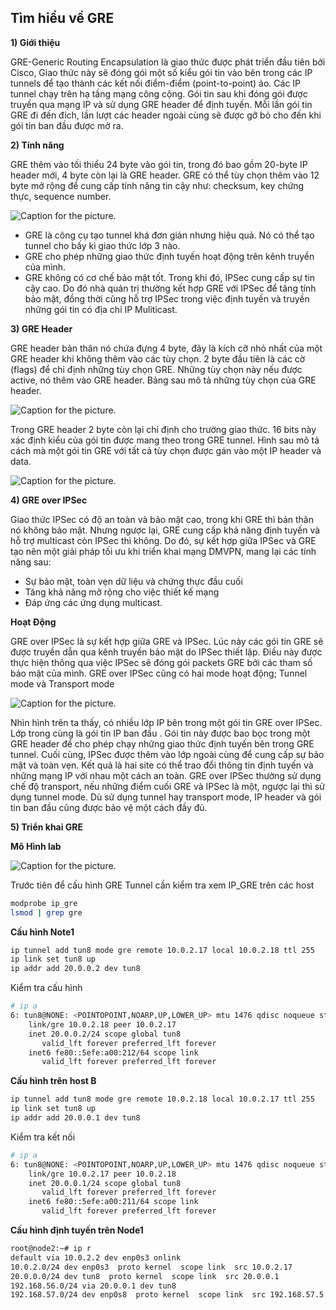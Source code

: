 ## Tìm hiểu về GRE




**1) Giới thiệu**

GRE-Generic Routing Encapsulation là giao thức được phát triển đầu tiên bởi Cisco, Giao thức này sẽ đóng gói một số kiểu gói tin vào bên trong các IP tunnels để tạo thành các kết nối điểm-điểm (point-to-point) ảo. Các IP tunnel chạy trên hạ tầng mạng công cộng.
Gói tin sau khi đóng gói được truyền qua mạng IP và sử dụng GRE header để định tuyến. Mỗi lần gói tin GRE đi đến đích, lần lượt các header ngoài cùng sẽ được gỡ bỏ cho đến khi gói tin ban đầu được mở ra.

**2) Tính năng**

GRE thêm vào tối thiểu 24 byte vào gói tin, trong đó bao gồm 20-byte IP header mới, 4 byte còn lại là GRE header. GRE có thể tùy chọn thêm vào 12 byte mở rộng để cung cấp tính năng tin cậy như: checksum, key chứng thực, sequence number.

![Caption for the picture.](https://i.imgur.com/hvR7wmD.png)

- GRE là công cụ tạo tunnel khá đơn giản nhưng hiệu quả. Nó có thể tạo tunnel cho bấy kì giao thức lớp 3 nào.
- GRE cho phép những giao thức định tuyến hoạt động trên kênh truyền của mình.
- GRE không có cơ chế bảo mật tốt. Trong khi đó, IPSec cung cấp sự tin cậy cao. Do đó nhà quản trị thường kết hợp GRE với IPSec để tăng tính bảo mật, đồng thời cũng hỗ trợ IPSec trong việc định tuyến và truyền những gói tin có địa chỉ IP Muliticast.

**3) GRE Header**

GRE header bản thân nó chứa đựng 4 byte, đây là kích cỡ nhỏ nhất của một GRE header khi không thêm vào các tùy chọn. 2 byte đầu tiên là các cờ (flags) để chỉ định những tùy chọn GRE. Những tùy chọn này nếu được active, nó thêm vào GRE header. Bảng sau mô tả những tùy chọn của GRE header.

![Caption for the picture.](https://i.imgur.com/JzW6h04.png)
 
Trong GRE header 2 byte còn lại chỉ định cho trường giao thức. 16 bits này xác định kiểu của gói tin được mang theo trong GRE tunnel. Hình sau mô tả cách mà một gói tin GRE với tất cả tùy chọn được gán vào một IP header và data.

![Caption for the picture.](https://i.imgur.com/Tgi9hDB.png)

**4) GRE over IPSec**

Giao thức IPSec có độ an toàn và bảo mật cao, trong khi GRE thì bản thân nó không bảo mật. Nhưng ngược lại, GRE cung cấp khả năng định tuyến và hỗ trợ multicast còn IPSec thì không. Do đó, sự kết hợp giữa IPSec và GRE tạo nên một giải pháp tối ưu khi triển khai mạng DMVPN, mang lại các tính năng sau:
- Sự bảo mật, toàn vẹn dữ liệu và chứng thực đầu cuối
- Tăng khả năng mở rộng cho việc thiết kế mạng
- Đáp ứng các ứng dụng multicast.

**Hoạt Động**

GRE over IPSec là sự kết hợp giữa GRE và IPSec. Lúc này các gói tin GRE sẽ được truyền dẫn qua kênh truyền bảo mật do IPSec thiết lập. Điều này được thực hiện thông qua việc IPSec sẽ đóng gói packets GRE bởi các tham số bảo mật của mình.
GRE over IPSec cũng có hai mode hoạt động; Tunnel mode và Transport mode

![Caption for the picture.](https://i.imgur.com/ABt5fQb.png)

Nhìn hình trên ta thấy, có nhiều lớp IP bên trong một gói tin GRE over IPSec. Lớp trong cùng là gói tin IP ban đầu . Gói tin này được bao bọc trong một GRE header để cho phép chạy những giao thức định tuyến bên trong GRE tunnel. Cuối cùng, IPSec được thêm vào lớp  ngoài cùng để cung cấp sự bảo mật và toàn vẹn. Kết quả là hai site có thể trao đổi thông tin định tuyến và những mạng IP với nhau một cách an toàn.
GRE over IPSec thường sử dụng chế độ transport, nếu những điểm cuối GRE và IPSec là một, ngược lại thì sử dụng tunnel mode. Dù sử dụng tunnel hay transport mode, IP header và gói tin ban đầu cũng được bảo vệ một cách đầy đủ.

**5) Triển khai GRE**

**Mô Hình lab**


![Caption for the picture.](https://i.imgur.com/8VctlkN.png)

Trước tiên để cấu hình GRE Tunnel cần kiểm tra xem IP_GRE trên các host
```sh
modprobe ip_gre
lsmod | grep gre
```
**Cấu hình Note1**

```sh
ip tunnel add tun8 mode gre remote 10.0.2.17 local 10.0.2.18 ttl 255
ip link set tun8 up
ip addr add 20.0.0.2 dev tun8
```
Kiểm tra cấu hình 
```sh
# ip a
6: tun8@NONE: <POINTOPOINT,NOARP,UP,LOWER_UP> mtu 1476 qdisc noqueue state UNKNOWN group default qlen 1
    link/gre 10.0.2.18 peer 10.0.2.17
    inet 20.0.0.2/24 scope global tun8
       valid_lft forever preferred_lft forever
    inet6 fe80::5efe:a00:212/64 scope link 
       valid_lft forever preferred_lft forever
```
**Cấu hình trên host B**
```sh
ip tunnel add tun8 mode gre remote 10.0.2.18 local 10.0.2.17 ttl 255
ip link set tun8 up
ip addr add 20.0.0.1 dev tun8
```
Kiểm tra kết nối

```sh
# ip a
6: tun8@NONE: <POINTOPOINT,NOARP,UP,LOWER_UP> mtu 1476 qdisc noqueue state UNKNOWN group default qlen 1
    link/gre 10.0.2.17 peer 10.0.2.18
    inet 20.0.0.1/24 scope global tun8
       valid_lft forever preferred_lft forever
    inet6 fe80::5efe:a00:211/64 scope link 
       valid_lft forever preferred_lft forever

```

**Cấu hình định tuyến trên Node1**

```sh
root@node2:~# ip r
default via 10.0.2.2 dev enp0s3 onlink 
10.0.2.0/24 dev enp0s3  proto kernel  scope link  src 10.0.2.17 
20.0.0.0/24 dev tun8  proto kernel  scope link  src 20.0.0.1 
192.168.56.0/24 via 20.0.0.1 dev tun8 
192.168.57.0/24 dev enp0s8  proto kernel  scope link  src 192.168.57.5 
```



